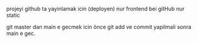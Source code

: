 projeyi github ta yayinlamak icin (deployen)
nur frontend bei gitHub nur static 

git master dan main e gecmek icin önce git add ve commit yapilmali sonra main e gec.
